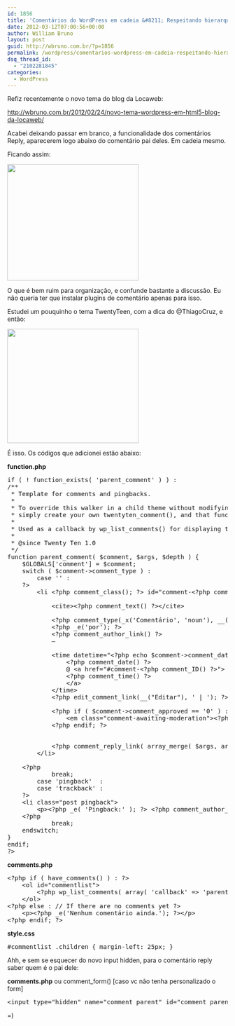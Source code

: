 ```yaml
---
id: 1856
title: 'Comentários do WordPress em cadeia &#8211; Respeitando hierarquia do comentário pai'
date: 2012-03-12T07:00:56+00:00
author: William Bruno
layout: post
guid: http://wbruno.com.br/?p=1856
permalink: /wordpress/comentarios-wordpress-em-cadeia-respeitando-hierarquia-comentario-pai/
dsq_thread_id:
  - "2102281845"
categories:
  - WordPress
---
```

Refiz recentemente o novo tema do blog da Locaweb:

<http://wbruno.com.br/2012/02/24/novo-tema-wordpress-em-html5-blog-da-locaweb/>

Acabei deixando passar em branco, a funcionalidade dos comentários Reply, aparecerem logo abaixo do comentário pai deles. Em cadeia mesmo.

Ficando assim:

<!--more-->



[<img src="/wp-content/uploads/2012/03/Screen-shot-2012-03-08-at-7.58.31-PM-300x266.png" alt="" title="Screen shot 2012-03-08 at 7.58.31 PM" width="300" height="266" class="aligncenter size-medium wp-image-1864" srcset="/wp-content/uploads/2012/03/Screen-shot-2012-03-08-at-7.58.31-PM-300x266.png 300w, /wp-content/uploads/2012/03/Screen-shot-2012-03-08-at-7.58.31-PM.png 902w" sizes="(max-width: 300px) 100vw, 300px" />](/wp-content/uploads/2012/03/Screen-shot-2012-03-08-at-7.58.31-PM.png)

O que é bem ruim para organização, e confunde bastante a discussão. Eu não queria ter que instalar plugins de comentário apenas para isso.

Estudei um pouquinho o tema TwentyTeen, com a dica do @ThiagoCruz, e então:

[<img src="/wp-content/uploads/2012/03/Screen-shot-2012-03-08-at-7.58.54-PM-300x261.png" alt="" title="Screen shot 2012-03-08 at 7.58.54 PM" width="300" height="261" class="aligncenter size-medium wp-image-1865" srcset="/wp-content/uploads/2012/03/Screen-shot-2012-03-08-at-7.58.54-PM-300x261.png 300w, /wp-content/uploads/2012/03/Screen-shot-2012-03-08-at-7.58.54-PM.png 919w" sizes="(max-width: 300px) 100vw, 300px" />](/wp-content/uploads/2012/03/Screen-shot-2012-03-08-at-7.58.54-PM.png)

É isso. Os códigos que adicionei estão abaixo:

**function.php**

<pre name="code" class="php">if ( ! function_exists( 'parent_comment' ) ) :
/**
 * Template for comments and pingbacks.
 *
 * To override this walker in a child theme without modifying the comments template
 * simply create your own twentyten_comment(), and that function will be used instead.
 *
 * Used as a callback by wp_list_comments() for displaying the comments.
 *
 * @since Twenty Ten 1.0
 */
function parent_comment( $comment, $args, $depth ) {
	$GLOBALS['comment'] = $comment;
	switch ( $comment->comment_type ) :
		case '' :
	?>
		&lt;li &lt;?php comment_class(); ?> id="comment-&lt;?php comment_ID() ?>"> &lt;?php echo get_avatar( $comment, 32 ); ?>

			&lt;cite>&lt;?php comment_text() ?>&lt;/cite>

			&lt;?php comment_type(_x('Coment&aacute;rio', 'noun'), __('Trackback'), __('Pingback')); ?>
			&lt;?php _e('por'); ?>
			&lt;?php comment_author_link() ?>
			&#8212;

			&lt;time datetime="&lt;?php echo $comment->comment_date; ?>">
				&lt;?php comment_date() ?>
				@ &lt;a href="#comment-&lt;?php comment_ID() ?>">
				&lt;?php comment_time() ?>
				&lt;/a>
			&lt;/time>
			&lt;?php edit_comment_link(__("Editar"), ' | '); ?>

			&lt;?php if ( $comment->comment_approved == '0' ) : ?>
				&lt;em class="comment-awaiting-moderation">&lt;?php _e( 'Your comment is awaiting moderation.' ); ?>&lt;/em>
			&lt;?php endif; ?>


			&lt;?php comment_reply_link( array_merge( $args, array( 'depth' => $depth, 'max_depth' => $args['max_depth'] ) ) ); ?>
		&lt;/li>

	&lt;?php
			break;
		case 'pingback'  :
		case 'trackback' :
	?>
	&lt;li class="post pingback">
		&lt;p>&lt;?php _e( 'Pingback:' ); ?> &lt;?php comment_author_link(); ?>&lt;?php edit_comment_link( __( '(Edit)' ), ' ' ); ?>&lt;/p>
	&lt;?php
			break;
	endswitch;
}
endif;
?></pre>

**comments.php**

<pre name="code" class="php">&lt;?php if ( have_comments() ) : ?>
	&lt;ol id="commentlist">
		&lt;?php wp_list_comments( array( 'callback' => 'parent_comment' ) ); ?>
	&lt;/ol>
&lt;?php else : // If there are no comments yet ?>
	&lt;p>&lt;?php _e('Nenhum coment&aacute;rio ainda.'); ?>&lt;/p>
&lt;?php endif; ?>
</pre>

**style.css**

<pre name="code" class="css">#commentlist .children { margin-left: 25px; }</pre>

Ahh, e sem se esquecer do novo input hidden, para o comentário reply saber quem é o pai dele:

**comments.php** ou comment_form() [caso vc não tenha personalizado o form]

<pre name="code" class="html">&lt;input type="hidden" name="comment_parent" id="comment_parent" value="&lt;?php if( isset( $_GET['replytocom'] ) ) echo $_GET['replytocom']; ?>" /></pre>

=)
